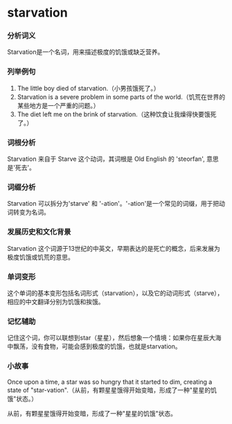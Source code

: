 # starvation

### 分析词义

  

Starvation是一个名词，用来描述极度的饥饿或缺乏营养。

  

### 列举例句

  

1.  The little boy died of starvation.（小男孩饿死了。）
2.  Starvation is a severe problem in some parts of the world.（饥荒在世界的某些地方是一个严重的问题。）
3.  The diet left me on the brink of starvation.（这种饮食让我燥得快要饿死了。）

  

### 词根分析

  

Starvation 来自于 Starve 这个动词，其词根是 Old English 的 'steorfan', 意思是'死去'。

  

### 词缀分析

  

Starvation 可以拆分为'starve' 和 '-ation'。'-ation'是一个常见的词缀，用于把动词转变为名词。

  

### 发展历史和文化背景

  

Starvation 这个词源于13世纪的中英文，早期表达的是死亡的概念，后来发展为极度饥饿或饥荒的意思。

  

### 单词变形

  

这个单词的基本变形包括名词形式（starvation），以及它的动词形式（starve），相应的中文翻译分别为饥饿和挨饿。

  

### 记忆辅助

  

记住这个词，你可以联想到star（星星），然后想象一个情境：如果你在星辰大海中飘荡，没有食物，可能会感到极度的饥饿，也就是starvation。

  

### 小故事

  

Once upon a time, a star was so hungry that it started to dim, creating a state of "star-vation".（从前，有颗星星饿得开始变暗，形成了一种"星星的饥饿"状态。）

  

从前，有颗星星饿得开始变暗，形成了一种"星星的饥饿"状态。

